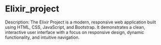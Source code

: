 # Elixir_project
Description: The Elixir Project is a modern, responsive web application built using HTML, CSS, JavaScript, and Bootstrap. It demonstrates a clean, interactive user interface with a focus on responsive design, dynamic functionality, and intuitive navigation.
